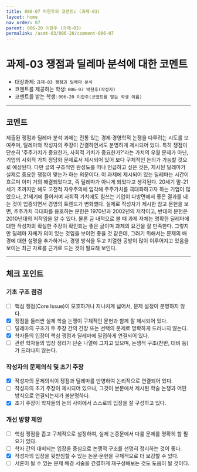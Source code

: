 ```yaml
---
title: 006-07 박현후의 코멘트c (과제-03) 
layout: home
nav_order: 07
parent: 006-20 이한주 (과제-03)
permalink: /asmt-03/006-20/comment-006-07
---
```


# 과제-03 쟁점과 딜레마 분석에 대한 코멘트

- 대상과제: `과제-03 쟁점과 딜레마 분석`
- 코멘트를 제공하는 학생: `006-07 박현후(작성자)` 
- 코멘트를 받는 학생: `006-20 이한주(코멘트를 받는 학생 이름)` 

---

## 코멘트

제출된 쟁점과 딜레마 분석 과제는 전통 있는 경제·경영학적 논쟁을 다루려는 시도를 보여주며, 딜레마와 작성자의 주장이 간결하면서도 분명하게 제시되어 있다. 특히 쟁점이 단순히 '주주가치가 중요한가, 사회적 가치가 중요한가?'라는 가치의 우월 문제가 아닌, 기업의 사회적 가치 정당화 문제로서 제시되어 있어 보다 구체적인 논의가 가능할 것으로 예상된다. 
다만 글의 구조적인 완성도를 떠나 언급하고 싶은 것은, 제시된 딜레마가 실제로 중요한 쟁점이 맞는가 하는 의문이다. 이 과제에 제시되어 있는 딜레마는 시간이 흐르며 이미 거의 해결되었다고, 즉 딜레마가 아니게 되었다고 생각된다. 20세기 말-21세기 초까지만 해도 고전적 자유주의에 입각해 주주가치를 극대화하고자 하는 기업이 많았으나, 21세기에 들어서며 사회적 가치에도 힘쓰는 기업이 다방면에서 좋은 결과를 내는 것이 입증되면서 경영의 트렌드가 변화했다. 실제로 작성자가 제시한 참고 문헌을 보면, 주주가치 극대화를 옹호하는 문헌은 1970년과 2002년의 저작이고, 반대의 문헌은 2010년대의 저작임을 알 수 있다. 
물론 글 내적으로 볼 때 과제 자체는 명확한 딜레마에 대한 작성자의 확실한 주장이 확인되는 좋은 글이며 과제의 요건을 잘 만족한다. 그렇지만 딜레마 자체가 의미 있는 것임을 보이면 좋을 것 같은데, 그러기 위해서는 문제의 배경에 대한 설명을 추가하거나, 경영 방식을 두고 치열한 공방이 많이 이루어지고 있음을 보이는 최근 자료를 근거로 드는 것이 필요해 보인다. 
 
---

## 체크 포인트

### **기초 구조 점검**
- [ ] 핵심 쟁점(Core Issue)이 모호하거나 지나치게 넓어서, 문제 설정이 분명하지 않다.
- [x] 쟁점을 둘러싼 실제 학술 논쟁이 구체적인 문헌과 함께 잘 제시되어 있다.
- [ ] 딜레마의 구조가 두 주장 간의 긴장 또는 선택의 문제로 명확하게 드러나지 않는다.
- [x] 학자들의 입장이 핵심 쟁점과 딜레마에 밀접하게 연결되어 있다.
- [ ] 관련 학자들의 입장 정리가 단순 나열에 그치고 있으며, 논쟁적 구조(찬반, 대비 등)가 드러나지 않는다.

### **작성자의 문제의식 및 초기 주장**
- [x] 작성자의 문제의식이 쟁점과 딜레마를 반영하여 논리적으로 연결되어 있다.
- [ ] 작성자의 초기 주장이 제시되어 있으나, 그것이 본문에서 제시된 학술 논쟁과 어떤 방식으로 연결되는지가 불분명하다.
- [x] 초기 주장이 학자들의 논의 사이에서 스스로의 입장을 잘 구성하고 있다.

### **개선 방향 제안**
- [ ] 핵심 쟁점을 좁고 구체적으로 설정하여, 실제 논증문에서 다룰 문제를 명확히 할 필요가 있다.
- [ ] 학자 간의 대비되는 입장을 중심으로 논쟁적 구조를 선명히 정리하는 것이 좋다.
- [x] 작성자의 입장을 뒷받침할 수 있는 논문·문헌을 구체적으로 더 보강할 수 있다.
- [ ] 서론이 될 수 있는 문제 배경 서술을 간결하게 재구성해보는 것도 도움이 될 것이다.
